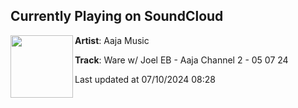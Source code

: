 ## Currently Playing on SoundCloud

[<img align="left" width="100" src="https://i1.sndcdn.com/artworks-Ao1Tz5LOmtrTLQ2X-vVqyoQ-t500x500.jpg">](https://soundcloud.com/aajaradio/ware-w-joel-eb-aaja-channel-2-05-07-24)

**Artist**: Aaja Music 

**Track**: Ware w/ Joel EB - Aaja Channel 2 - 05 07 24

Last updated at 07/10/2024 08:28
